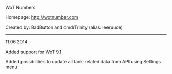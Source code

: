 WoT Numbers

Homepage:    http://wotnumber.com

Created by: BadButton and cmdrTrinity (alias: leeruude)

******************************************************

11.06.2014

  Added support for WoT 9.1

  Added possibilities to update all tank-related data from API using Settings menu